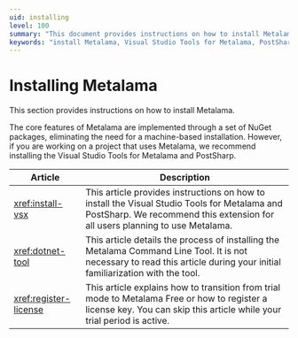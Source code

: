```yaml
---
uid: installing
level: 100
summary: "This document provides instructions on how to install Metalama, including the Visual Studio Tools for Metalama and PostSharp, the Metalama Command Line Tool, and the process of registering a license key."
keywords: "install Metalama, Visual Studio Tools for Metalama, PostSharp, NuGet packages, Metalama Command Line Tool"
---
```


# Installing Metalama

This section provides instructions on how to install Metalama.

The core features of Metalama are implemented through a set of NuGet packages, eliminating the need for a machine-based installation. However, if you are working on a project that uses Metalama, we recommend installing the Visual Studio Tools for Metalama and PostSharp.


| Article  | Description  |
|---------|---------|
| <xref:install-vsx>    | This article provides instructions on how to install the Visual Studio Tools for Metalama and PostSharp. We recommend this extension for all users planning to use Metalama.        |
| <xref:dotnet-tool>    | This article details the process of installing the Metalama Command Line Tool. It is not necessary to read this article during your initial familiarization with the tool.        |
| <xref:register-license>     |  This article explains how to transition from trial mode to Metalama Free or how to register a license key. You can skip this article while your trial period is active.        |

